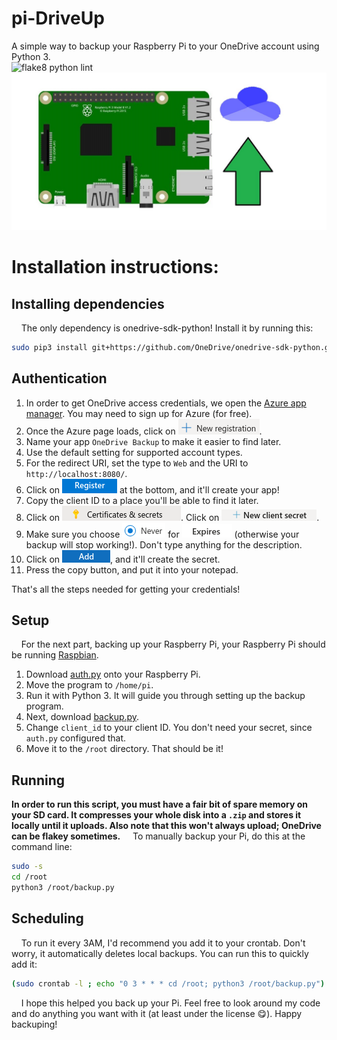 # pi-DriveUp
A simple way to backup your Raspberry Pi to your OneDrive account using Python 3.  
![flake8 python lint](https://github.com/KTibow/pi-drive-up/workflows/flake8%20python%20lint/badge.svg)  
![image logo for raspberry pi backup to onedrive](assets/backuplogoimg.jpg)
# Installation instructions:
## Installing dependencies
&nbsp;&nbsp;&nbsp;&nbsp;The only dependency is onedrive-sdk-python! Install it by running this:
```bash
sudo pip3 install git+https://github.com/OneDrive/onedrive-sdk-python.git
```
## Authentication
1. In order to get OneDrive access credentials, we open the [Azure app manager](https://portal.azure.com/#blade/Microsoft_AAD_RegisteredApps/ApplicationsListBlade). You may need to sign up for Azure (for free).
2. Once the Azure page loads, click on ![New registration](assets/new_reg.png).
3. Name your app `OneDrive Backup` to make it easier to find later.
4. Use the default setting for supported account types.
5. For the redirect URI, set the type to `Web` and the URI to `http://localhost:8080/`.
6. Click on ![Register](assets/accept_reg.png) at the bottom, and it'll create your app!  
7. Copy the client ID to a place you'll be able to find it later.
8. Click on ![Certificates and Secrets](assets/certs_secrets.png). Click on ![New secret](assets/new_secret.png). 
9. Make sure you choose ![Never](assets/never.png) for ![Expires](assets/expires.png) (otherwise your backup will stop working!). Don't type anything for the description.
10. Click on ![Add](assets/add_secret.png), and it'll create the secret.
11. Press the copy button, and put it into your notepad.  
  
That's all the steps needed for getting your credentials!  
    
## Setup
&nbsp;&nbsp;&nbsp;&nbsp;For the next part, backing up your Raspberry Pi, your Raspberry Pi should be running [Raspbian](https://www.raspberrypi.org/downloads/).  
  
1. Download <a id="raw-url" href="auth.py?raw=true" download>auth.py</a> onto your Raspberry Pi.
2. Move the program to `/home/pi`.
3. Run it with Python 3. It will guide you through setting up the backup program. 
4. Next, download <a id="raw-url" href="backup.py?raw=true" download>backup.py</a>.
5. Change `client_id` to your client ID. You don't need your secret, since `auth.py` configured that.
6. Move it to the `/root` directory. That should be it!  
  
## Running
**In order to run this script, you must have a fair bit of spare memory on your SD card.
It compresses your whole disk into a `.zip` and stores it locally until it uploads.
Also note that this won't always upload; OneDrive can be flakey sometimes.**
&nbsp;&nbsp;&nbsp;&nbsp;To manually backup your Pi, do this at the command line:
```bash
sudo -s
cd /root
python3 /root/backup.py
```
## Scheduling
&nbsp;&nbsp;&nbsp;&nbsp;To run it every 3AM, I'd recommend you add it to your crontab. Don't worry, it automatically deletes local backups. You can run this to quickly add it:
```bash
(sudo crontab -l ; echo "0 3 * * * cd /root; python3 /root/backup.py") | sudo crontab -
```
  
&nbsp;&nbsp;&nbsp;&nbsp;I hope this helped you back up your Pi. Feel free to look around my code and do anything you want with it (at least under the license 😋). Happy backuping!  

